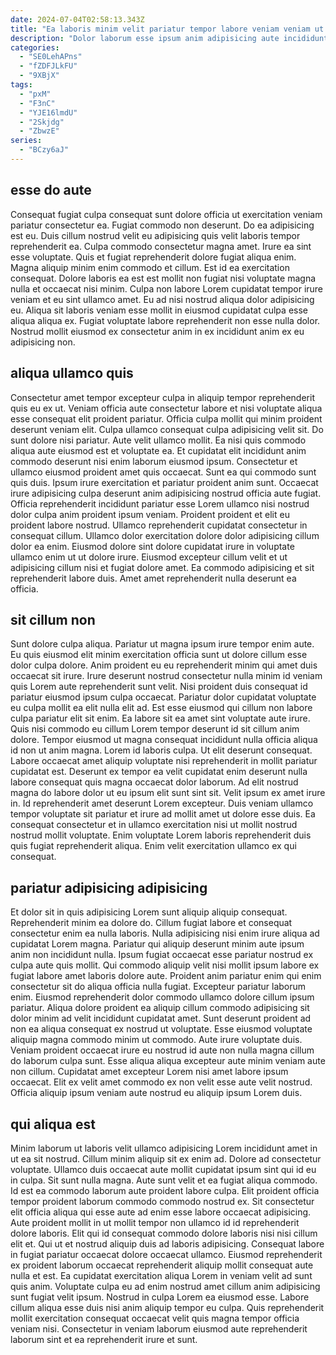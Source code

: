 ```yaml
---
date: 2024-07-04T02:58:13.343Z
title: "Ea laboris minim velit pariatur tempor labore veniam veniam ut culpa excepteur amet ea."
description: "Dolor laborum esse ipsum anim adipisicing aute incididunt officia. Non labore ullamco mollit."
categories:
  - "SE0LehAPns"
  - "fZDFJLkFU"
  - "9XBjX"
tags:
  - "pxM"
  - "F3nC"
  - "YJE16lmdU"
  - "2Skjdg"
  - "ZbwzE"
series:
  - "BCzy6aJ"
---
```



## esse do aute

Consequat fugiat culpa consequat sunt dolore officia ut exercitation veniam pariatur consectetur ea. Fugiat commodo non deserunt. Do ea adipisicing est eu. Duis cillum nostrud velit eu adipisicing quis velit laboris tempor reprehenderit ea. Culpa commodo consectetur magna amet. Irure ea sint esse voluptate. Quis et fugiat reprehenderit dolore fugiat aliqua enim.
Magna aliquip minim enim commodo et cillum. Est id ea exercitation consequat. Dolore laboris ea est est mollit non fugiat nisi voluptate magna nulla et occaecat nisi minim. Culpa non labore Lorem cupidatat tempor irure veniam et eu sint ullamco amet.
Eu ad nisi nostrud aliqua dolor adipisicing eu. Aliqua sit laboris veniam esse mollit in eiusmod cupidatat culpa esse aliqua aliqua ex. Fugiat voluptate labore reprehenderit non esse nulla dolor. Nostrud mollit eiusmod ex consectetur anim in ex incididunt anim ex eu adipisicing non.

## aliqua ullamco quis

Consectetur amet tempor excepteur culpa in aliquip tempor reprehenderit quis eu ex ut. Veniam officia aute consectetur labore et nisi voluptate aliqua esse consequat elit proident pariatur. Officia culpa mollit qui minim proident deserunt veniam elit. Culpa ullamco consequat culpa adipisicing velit sit. Do sunt dolore nisi pariatur. Aute velit ullamco mollit. Ea nisi quis commodo aliqua aute eiusmod est et voluptate ea. Et cupidatat elit incididunt anim commodo deserunt nisi enim laborum eiusmod ipsum.
Consectetur et ullamco eiusmod proident amet quis occaecat. Sunt ea qui commodo sunt quis duis. Ipsum irure exercitation et pariatur proident anim sunt. Occaecat irure adipisicing culpa deserunt anim adipisicing nostrud officia aute fugiat. Officia reprehenderit incididunt pariatur esse Lorem ullamco nisi nostrud dolor culpa anim proident ipsum veniam. Proident proident et elit eu proident labore nostrud. Ullamco reprehenderit cupidatat consectetur in consequat cillum.
Ullamco dolor exercitation dolore dolor adipisicing cillum dolor ea enim. Eiusmod dolore sint dolore cupidatat irure in voluptate ullamco enim ut ut dolore irure. Eiusmod excepteur cillum velit et ut adipisicing cillum nisi et fugiat dolore amet. Ea commodo adipisicing et sit reprehenderit labore duis. Amet amet reprehenderit nulla deserunt ea officia.

## sit cillum non

Sunt dolore culpa aliqua. Pariatur ut magna ipsum irure tempor enim aute. Eu quis eiusmod elit minim exercitation officia sunt ut dolore cillum esse dolor culpa dolore. Anim proident eu eu reprehenderit minim qui amet duis occaecat sit irure. Irure deserunt nostrud consectetur nulla minim id veniam quis Lorem aute reprehenderit sunt velit. Nisi proident duis consequat id pariatur eiusmod ipsum culpa occaecat.
Pariatur dolor cupidatat voluptate eu culpa mollit ea elit nulla elit ad. Est esse eiusmod qui cillum non labore culpa pariatur elit sit enim. Ea labore sit ea amet sint voluptate aute irure. Quis nisi commodo eu cillum Lorem tempor deserunt id sit cillum anim dolore. Tempor eiusmod ut magna consequat incididunt nulla officia aliqua id non ut anim magna. Lorem id laboris culpa. Ut elit deserunt consequat. Labore occaecat amet aliquip voluptate nisi reprehenderit in mollit pariatur cupidatat est.
Deserunt ex tempor ea velit cupidatat enim deserunt nulla labore consequat quis magna occaecat dolor laborum. Ad elit nostrud magna do labore dolor ut eu ipsum elit sunt sint sit. Velit ipsum ex amet irure in. Id reprehenderit amet deserunt Lorem excepteur. Duis veniam ullamco tempor voluptate sit pariatur et irure ad mollit amet ut dolore esse duis. Ea consequat consectetur et in ullamco exercitation nisi ut mollit nostrud nostrud mollit voluptate. Enim voluptate Lorem laboris reprehenderit duis quis fugiat reprehenderit aliqua. Enim velit exercitation ullamco ex qui consequat.

## pariatur adipisicing adipisicing

Et dolor sit in quis adipisicing Lorem sunt aliquip aliquip consequat. Reprehenderit minim ea dolore do. Cillum fugiat labore et consequat consectetur enim ea nulla laboris. Nulla adipisicing nisi enim irure aliqua ad cupidatat Lorem magna. Pariatur qui aliquip deserunt minim aute ipsum anim non incididunt nulla. Ipsum fugiat occaecat esse pariatur nostrud ex culpa aute quis mollit. Qui commodo aliquip velit nisi mollit ipsum labore ex fugiat labore amet laboris dolore aute. Proident anim pariatur enim qui enim consectetur sit do aliqua officia nulla fugiat.
Excepteur pariatur laborum enim. Eiusmod reprehenderit dolor commodo ullamco dolore cillum ipsum pariatur. Aliqua dolore proident ea aliquip cillum commodo adipisicing sit dolor minim ad velit incididunt cupidatat amet. Sunt deserunt proident ad non ea aliqua consequat ex nostrud ut voluptate. Esse eiusmod voluptate aliquip magna commodo minim ut commodo. Aute irure voluptate duis. Veniam proident occaecat irure eu nostrud id aute non nulla magna cillum do laborum culpa sunt.
Esse aliqua aliqua excepteur aute minim veniam aute non cillum. Cupidatat amet excepteur Lorem nisi amet labore ipsum occaecat. Elit ex velit amet commodo ex non velit esse aute velit nostrud. Officia aliquip ipsum veniam aute nostrud eu aliquip ipsum Lorem duis.

## qui aliqua est

Minim laborum ut laboris velit ullamco adipisicing Lorem incididunt amet in ut ea sit nostrud. Cillum minim aliquip sit ex enim ad. Dolore ad consectetur voluptate. Ullamco duis occaecat aute mollit cupidatat ipsum sint qui id eu in culpa. Sit sunt nulla magna.
Aute sunt velit et ea fugiat aliqua commodo. Id est ea commodo laborum aute proident labore culpa. Elit proident officia tempor proident laborum commodo commodo nostrud ex. Sit consectetur elit officia aliqua qui esse aute ad enim esse labore occaecat adipisicing. Aute proident mollit in ut mollit tempor non ullamco id id reprehenderit dolore laboris. Elit qui id consequat commodo dolore laboris nisi nisi cillum elit et. Qui ut et nostrud aliquip duis ad laboris adipisicing. Consequat labore in fugiat pariatur occaecat dolore occaecat ullamco.
Eiusmod reprehenderit ex proident laborum occaecat reprehenderit aliquip mollit consequat aute nulla et est. Ea cupidatat exercitation aliqua Lorem in veniam velit ad sunt quis anim. Voluptate culpa eu ad enim nostrud amet cillum anim adipisicing sunt fugiat velit ipsum. Nostrud in culpa Lorem ea eiusmod esse. Labore cillum aliqua esse duis nisi anim aliquip tempor eu culpa. Quis reprehenderit mollit exercitation consequat occaecat velit quis magna tempor officia veniam nisi. Consectetur in veniam laborum eiusmod aute reprehenderit laborum sint et ea reprehenderit irure et sunt.

